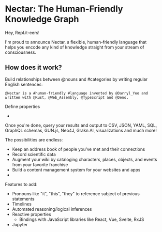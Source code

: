 # Nectar: The Human-Friendly Knowledge Graph

Hey, Repl.it-eers!

I'm proud to announce Nectar, a flexible, human-friendly language that helps you encode any kind of knowledge straight from your stream of consciousness.

## How does it work?

Build relationships between @nouns and #categories by writing regular English sentences:

```
@Nectar is a #human-friendly #language invented by @Darryl_Yeo and written with @Rust, @Web_Assembly, @TypeScript and @Deno.
```

Define properties

* 

Once you're done, query your results and output to CSV, JSON, YAML, SQL, GraphQL schemas, GUN.js, Neo4J, Grakn.AI, visualizations and much more!

The possibilities are endless:
* Keep an address book of people you've met and their connections
* Record scientific data
* Augment your wiki by cataloging characters, places, objects, and events from your favorite franchise
* Build a content management system for your websites and apps
* 

Features to add:
* Pronouns like "it", "this", "they" to reference subject of previous statements
* Timelines
* Automated reasoning/logical inferences
* Reactive properties
  * Bindings with JavaScript libraries like React, Vue, Svelte, RxJS
* Jupyter